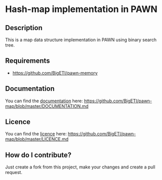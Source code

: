 # Hash-map implementation in PAWN

## Description
This is a map data structure implementation in PAWN using binary search tree.

## Requirements
- https://github.com/BigETI/pawn-memory

## Documentation
You can find the [documentation](https://github.com/BigETI/pawn-map/blob/master/DOCUMENTATION.md) here: https://github.com/BigETI/pawn-map/blob/master/DOCUMENTATION.md

## Licence
You can find the [licence](https://github.com/BigETI/pawn-map/blob/master/LICENCE.md) here: https://github.com/BigETI/pawn-map/blob/master/LICENCE.md

## How do I contribute?
Just create a fork from this project, make your changes and create a pull request.
